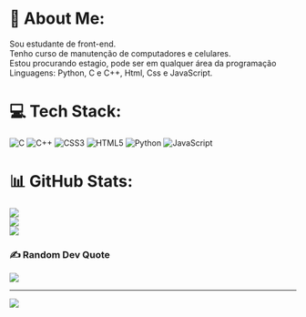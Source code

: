 # 💫 About Me:
Sou estudante de front-end.<br>Tenho curso de manutenção de computadores e celulares.<br>Estou procurando estagio, pode ser em qualquer área da programação<br>Linguagens: Python, C e C++, Html, Css e JavaScript.


# 💻 Tech Stack:
![C](https://img.shields.io/badge/c-%2300599C.svg?style=for-the-badge&logo=c&logoColor=white) ![C++](https://img.shields.io/badge/c++-%2300599C.svg?style=for-the-badge&logo=c%2B%2B&logoColor=white) ![CSS3](https://img.shields.io/badge/css3-%231572B6.svg?style=for-the-badge&logo=css3&logoColor=white) ![HTML5](https://img.shields.io/badge/html5-%23E34F26.svg?style=for-the-badge&logo=html5&logoColor=white) ![Python](https://img.shields.io/badge/python-3670A0?style=for-the-badge&logo=python&logoColor=ffdd54) ![JavaScript](https://img.shields.io/badge/javascript-%23323330.svg?style=for-the-badge&logo=javascript&logoColor=%23F7DF1E)
# 📊 GitHub Stats:
![](https://github-readme-stats.vercel.app/api?username=Carlos8743&theme=dracula&hide_border=false&include_all_commits=false&count_private=false)<br/>
![](https://github-readme-streak-stats.herokuapp.com/?user=Carlos8743&theme=dracula&hide_border=false)<br/>
![](https://github-readme-stats.vercel.app/api/top-langs/?username=Carlos8743&theme=dracula&hide_border=false&include_all_commits=false&count_private=false&layout=compact)

### ✍️ Random Dev Quote
![](https://quotes-github-readme.vercel.app/api?type=horizontal&theme=radical)

---
[![](https://visitcount.itsvg.in/api?id=Carlos8743&icon=0&color=0)](https://visitcount.itsvg.in)

<!-- Proudly created with GPRM ( https://gprm.itsvg.in ) -->